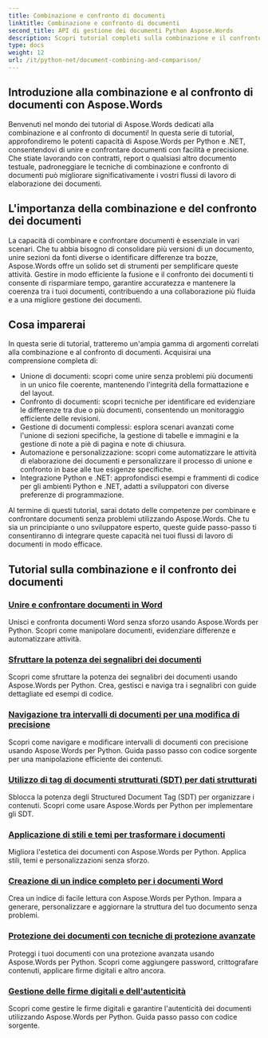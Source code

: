 ```yaml
---
title: Combinazione e confronto di documenti
linktitle: Combinazione e confronto di documenti
second_title: API di gestione dei documenti Python Aspose.Words
description: Scopri tutorial completi sulla combinazione e il confronto di documenti utilizzando Aspose.Words per Python e .NET. Scopri come unire e confrontare documenti senza soluzione di continuità, migliorando i flussi di lavoro di elaborazione dei documenti.
type: docs
weight: 12
url: /it/python-net/document-combining-and-comparison/
---
```

## Introduzione alla combinazione e al confronto di documenti con Aspose.Words

Benvenuti nel mondo dei tutorial di Aspose.Words dedicati alla combinazione e al confronto di documenti! In questa serie di tutorial, approfondiremo le potenti capacità di Aspose.Words per Python e .NET, consentendovi di unire e confrontare documenti con facilità e precisione. Che stiate lavorando con contratti, report o qualsiasi altro documento testuale, padroneggiare le tecniche di combinazione e confronto di documenti può migliorare significativamente i vostri flussi di lavoro di elaborazione dei documenti.

## L'importanza della combinazione e del confronto dei documenti

La capacità di combinare e confrontare documenti è essenziale in vari scenari. Che tu abbia bisogno di consolidare più versioni di un documento, unire sezioni da fonti diverse o identificare differenze tra bozze, Aspose.Words offre un solido set di strumenti per semplificare queste attività. Gestire in modo efficiente la fusione e il confronto dei documenti ti consente di risparmiare tempo, garantire accuratezza e mantenere la coerenza tra i tuoi documenti, contribuendo a una collaborazione più fluida e a una migliore gestione dei documenti.

## Cosa imparerai

In questa serie di tutorial, tratteremo un'ampia gamma di argomenti correlati alla combinazione e al confronto di documenti. Acquisirai una comprensione completa di:

- Unione di documenti: scopri come unire senza problemi più documenti in un unico file coerente, mantenendo l'integrità della formattazione e del layout.
- Confronto di documenti: scopri tecniche per identificare ed evidenziare le differenze tra due o più documenti, consentendo un monitoraggio efficiente delle revisioni.
- Gestione di documenti complessi: esplora scenari avanzati come l'unione di sezioni specifiche, la gestione di tabelle e immagini e la gestione di note a piè di pagina e note di chiusura.
- Automazione e personalizzazione: scopri come automatizzare le attività di elaborazione dei documenti e personalizzare il processo di unione e confronto in base alle tue esigenze specifiche.
- Integrazione Python e .NET: approfondisci esempi e frammenti di codice per gli ambienti Python e .NET, adatti a sviluppatori con diverse preferenze di programmazione.

Al termine di questi tutorial, sarai dotato delle competenze per combinare e confrontare documenti senza problemi utilizzando Aspose.Words. Che tu sia un principiante o uno sviluppatore esperto, queste guide passo-passo ti consentiranno di integrare queste capacità nei tuoi flussi di lavoro di documenti in modo efficace.

## Tutorial sulla combinazione e il confronto dei documenti
### [Unire e confrontare documenti in Word](./merge-compare-documents/)
Unisci e confronta documenti Word senza sforzo usando Aspose.Words per Python. Scopri come manipolare documenti, evidenziare differenze e automatizzare attività.
### [Sfruttare la potenza dei segnalibri dei documenti](./document-bookmarks/)
Scopri come sfruttare la potenza dei segnalibri dei documenti usando Aspose.Words per Python. Crea, gestisci e naviga tra i segnalibri con guide dettagliate ed esempi di codice.
### [Navigazione tra intervalli di documenti per una modifica di precisione](./document-ranges/)
Scopri come navigare e modificare intervalli di documenti con precisione usando Aspose.Words per Python. Guida passo passo con codice sorgente per una manipolazione efficiente dei contenuti.
### [Utilizzo di tag di documenti strutturati (SDT) per dati strutturati](./document-sdts/)
Sblocca la potenza degli Structured Document Tag (SDT) per organizzare i contenuti. Scopri come usare Aspose.Words per Python per implementare gli SDT.
### [Applicazione di stili e temi per trasformare i documenti](./apply-styles-themes-documents/)
Migliora l'estetica dei documenti con Aspose.Words per Python. Applica stili, temi e personalizzazioni senza sforzo.
### [Creazione di un indice completo per i documenti Word](./generate-table-contents/)
Crea un indice di facile lettura con Aspose.Words per Python. Impara a generare, personalizzare e aggiornare la struttura del tuo documento senza problemi.
### [Protezione dei documenti con tecniche di protezione avanzate](./secure-documents-protection/)
Proteggi i tuoi documenti con una protezione avanzata usando Aspose.Words per Python. Scopri come aggiungere password, crittografare contenuti, applicare firme digitali e altro ancora.
### [Gestione delle firme digitali e dell'autenticità](./manage-digital-signatures/)
Scopri come gestire le firme digitali e garantire l'autenticità dei documenti utilizzando Aspose.Words per Python. Guida passo passo con codice sorgente.